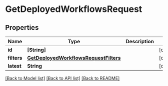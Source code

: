 # GetDeployedWorkflowsRequest

## Properties
Name | Type | Description | Notes
------------ | ------------- | ------------- | -------------
**id** | **[String]** |  | [optional] 
**filters** | [**GetDeployedWorkflowsRequestFilters**](GetDeployedWorkflowsRequestFilters.md) |  | [optional] 
**latest** | **String** |  | [optional] 

[[Back to Model list]](../README.md#documentation-for-models) [[Back to API list]](../README.md#documentation-for-api-endpoints) [[Back to README]](../README.md)


